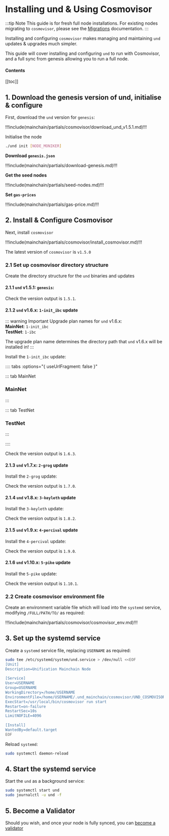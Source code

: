# Installing und & Using Cosmovisor

:::tip Note
This guide is for fresh full node installations. For existing nodes migrating to `cosmovisor`, please
see the [Migrations](../../migrations/README.md) documentation.
:::

Installing and configuring `cosmovisor` makes managing and maintaining `und` updates & upgrades much simpler.

This guide will cover installing and configuring `und` to run with Cosmovisor, and a full sync from genesis allowing you
to run a full node.

#### Contents

[[toc]]

## 1. Download the genesis version of und, initialise & configure

First, download the `und` version for `genesis`:

!!!include(mainchain/partials/cosmovisor/download_und_v1.5.1.md)!!!

Initialise the node

```bash
./und init [NODE_MONIKER]
```

**Download `genesis.json`**

!!!include(mainchain/partials/download-genesis.md)!!!

**Get the seed nodes**

!!!include(mainchain/partials/seed-nodes.md)!!!

**Set `gas-prices`**

!!!include(mainchain/partials/gas-price.md)!!!

## 2. Install & Configure Cosmovisor

Next, install `cosmovisor`

!!!include(mainchain/partials/cosmovisor/install_cosmovisor.md)!!!

The latest version of `cosmovisor` is `v1.5.0`

### 2.1 Set up cosmovisor directory structure

Create the directory structure for the `und` binaries and updates

#### 2.1.1 `und` v1.5.1: `genesis`:

<InstallUnd version="1.5.1" plan=""></InstallUnd>

Check the version output is `1.5.1`.

#### 2.1.2 `und` v1.6.x: `1-init_ibc` update

::: warning Important
Upgrade plan names for `und` v1.6.x:  
**MainNet**: `1-init_ibc`  
**TestNet**: `1-ibc`

The upgrade plan name determines the directory path that `und` v1.6.x will be installed in!
:::

Install the `1-init_ibc` update:

:::: tabs :options="{ useUrlFragment: false }"

::: tab MainNet
### MainNet

<InstallUnd version="1.6.3" plan="1-init_ibc"></InstallUnd>
:::

::: tab TestNet
### TestNet

<InstallUnd version="1.6.3" plan="1-ibc"></InstallUnd>
:::

::::

Check the version output is `1.6.3`.

#### 2.1.3 `und` v1.7.x: `2-grog` update

Install the `2-grog` update:

<InstallUnd version="1.7.0" plan="2-grog"></InstallUnd>

Check the version output is `1.7.0`.

#### 2.1.4 `und` v1.8.x: `3-keyleth` update

Install the `3-keyleth` update:

<InstallUnd version="1.8.2" plan="3-keyleth"></InstallUnd>

Check the version output is `1.8.2`.

#### 2.1.5 `und` v1.9.x: `4-percival` update

Install the `4-percival` update:

<InstallUnd version="1.9.0" plan="4-percival"></InstallUnd>

Check the version output is `1.9.0`.

#### 2.1.6 `und` v1.10.x: `5-pike` update

Install the `5-pike` update:

<InstallUnd version="1.10.1" plan="5-pike"></InstallUnd>

Check the version output is `1.10.1`.

### 2.2 Create cosmovisor environment file

Create an environment variable file which will load into the `systemd` service, modifying `/FULL/PATH/TO/` as
required:

!!!include(mainchain/partials/cosmovisor/cosmovisor_env.md)!!!

## 3. Set up the systemd service

Create a `systemd` service file, replacing `USERNAME` as required:

```bash
sudo tee /etc/systemd/system/und.service > /dev/null <<EOF
[Unit] 
Description=Unification Mainchain Node 
 
[Service] 
User=USERNAME 
Group=USERNAME 
WorkingDirectory=/home/USERNAME 
EnvironmentFile=/home/USERNAME/.und_mainchain/cosmovisor/UND_COSMOVISOR_ENV
ExecStart=/usr/local/bin/cosmovisor run start
Restart=on-failure
RestartSec=10s
LimitNOFILE=4096 
 
[Install] 
WantedBy=default.target
EOF
```

Reload `systemd`:

```bash
sudo systemctl daemon-reload
```

## 4. Start the systemd service

Start the `und` as a background service:

```bash
sudo systemctl start und
sudo journalctl -u und -f
```

## 5. Become a Validator

Should you wish, and once your node is fully synced, you can [become a validator](../../networks/become-validator)
